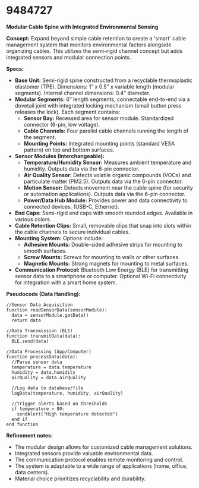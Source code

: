 # 9484727

**Modular Cable Spine with Integrated Environmental Sensing**

**Concept:** Expand beyond simple cable retention to create a 'smart' cable management system that monitors environmental factors alongside organizing cables. This utilizes the semi-rigid channel concept but adds integrated sensors and modular connection points.

**Specs:**

*   **Base Unit:** Semi-rigid spine constructed from a recyclable thermoplastic elastomer (TPE). Dimensions: 1” x 0.5” x variable length (modular segments). Internal channel dimensions: 0.4” diameter.
*   **Modular Segments:** 6” length segments, connectable end-to-end via a dovetail joint with integrated locking mechanism (small button press releases the lock).  Each segment contains:
    *   **Sensor Bay:** Recessed area for sensor module. Standardized connector (6-pin, low voltage).
    *   **Cable Channels:** Four parallel cable channels running the length of the segment.
    *   **Mounting Points:** Integrated mounting points (standard VESA pattern) on top and bottom surfaces.
*   **Sensor Modules (Interchangeable):**
    *   **Temperature/Humidity Sensor:** Measures ambient temperature and humidity. Outputs data via the 6-pin connector.
    *   **Air Quality Sensor:** Detects volatile organic compounds (VOCs) and particulate matter (PM2.5). Outputs data via the 6-pin connector.
    *   **Motion Sensor:** Detects movement near the cable spine (for security or automation applications). Outputs data via the 6-pin connector.
    *   **Power/Data Hub Module:** Provides power and data connectivity to connected devices. (USB-C, Ethernet).
*   **End Caps:** Semi-rigid end caps with smooth rounded edges. Available in various colors.
*   **Cable Retention Clips:** Small, removable clips that snap into slots within the cable channels to secure individual cables.
*   **Mounting System:** Options include:
    *   **Adhesive Mounts:** Double-sided adhesive strips for mounting to smooth surfaces.
    *   **Screw Mounts:** Screws for mounting to walls or other surfaces.
    *   **Magnetic Mounts:** Strong magnets for mounting to metal surfaces.
*   **Communication Protocol:** Bluetooth Low Energy (BLE) for transmitting sensor data to a smartphone or computer. Optional Wi-Fi connectivity for integration with a smart home system.

**Pseudocode (Data Handling):**

```
//Sensor Data Acquisition
function readSensorData(sensorModule):
  data = sensorModule.getData()
  return data

//Data Transmission (BLE)
function transmitData(data):
  BLE.send(data)

//Data Processing (App/Computer)
function processData(data):
  //Parse sensor data
  temperature = data.temperature
  humidity = data.humidity
  airQuality = data.airQuality

  //Log data to database/file
  logData(temperature, humidity, airQuality)

  //Trigger alerts based on thresholds
  if temperature > 80:
    sendAlert("High temperature detected")
  end if
end function
```

**Refinement notes:**

*   The modular design allows for customized cable management solutions.
*   Integrated sensors provide valuable environmental data.
*   The communication protocol enables remote monitoring and control.
*   The system is adaptable to a wide range of applications (home, office, data centers).
*   Material choice prioritizes recyclability and durability.
